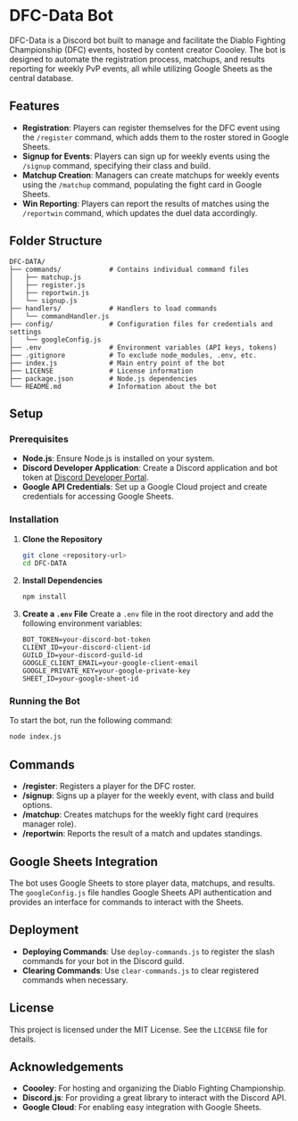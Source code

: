 # DFC-Data Bot

DFC-Data is a Discord bot built to manage and facilitate the Diablo Fighting Championship (DFC) events, hosted by content creator Coooley. The bot is designed to automate the registration process, matchups, and results reporting for weekly PvP events, all while utilizing Google Sheets as the central database.

## Features

- **Registration**: Players can register themselves for the DFC event using the `/register` command, which adds them to the roster stored in Google Sheets.
- **Signup for Events**: Players can sign up for weekly events using the `/signup` command, specifying their class and build.
- **Matchup Creation**: Managers can create matchups for weekly events using the `/matchup` command, populating the fight card in Google Sheets.
- **Win Reporting**: Players can report the results of matches using the `/reportwin` command, which updates the duel data accordingly.

## Folder Structure

```
DFC-DATA/
├── commands/            # Contains individual command files
│   ├── matchup.js
│   ├── register.js
│   ├── reportwin.js
│   └── signup.js
├── handlers/            # Handlers to load commands
│   └── commandHandler.js
├── config/              # Configuration files for credentials and settings
│   └── googleConfig.js
├── .env                 # Environment variables (API keys, tokens)
├── .gitignore           # To exclude node_modules, .env, etc.
├── index.js             # Main entry point of the bot
├── LICENSE              # License information
├── package.json         # Node.js dependencies
└── README.md            # Information about the bot
```

## Setup

### Prerequisites

- **Node.js**: Ensure Node.js is installed on your system.
- **Discord Developer Application**: Create a Discord application and bot token at [Discord Developer Portal](https://discord.com/developers/applications).
- **Google API Credentials**: Set up a Google Cloud project and create credentials for accessing Google Sheets.

### Installation

1. **Clone the Repository**
   ```bash
   git clone <repository-url>
   cd DFC-DATA
   ```

2. **Install Dependencies**
   ```bash
   npm install
   ```

3. **Create a `.env` File**
   Create a `.env` file in the root directory and add the following environment variables:
   ```
   BOT_TOKEN=your-discord-bot-token
   CLIENT_ID=your-discord-client-id
   GUILD_ID=your-discord-guild-id
   GOOGLE_CLIENT_EMAIL=your-google-client-email
   GOOGLE_PRIVATE_KEY=your-google-private-key
   SHEET_ID=your-google-sheet-id
   ```

### Running the Bot

To start the bot, run the following command:
```bash
node index.js
```

## Commands

- **/register**: Registers a player for the DFC roster.
- **/signup**: Signs up a player for the weekly event, with class and build options.
- **/matchup**: Creates matchups for the weekly fight card (requires manager role).
- **/reportwin**: Reports the result of a match and updates standings.

## Google Sheets Integration

The bot uses Google Sheets to store player data, matchups, and results. The `googleConfig.js` file handles Google Sheets API authentication and provides an interface for commands to interact with the Sheets.

## Deployment

- **Deploying Commands**: Use `deploy-commands.js` to register the slash commands for your bot in the Discord guild.
- **Clearing Commands**: Use `clear-commands.js` to clear registered commands when necessary.

## License

This project is licensed under the MIT License. See the `LICENSE` file for details.

## Acknowledgements

- **Coooley**: For hosting and organizing the Diablo Fighting Championship.
- **Discord.js**: For providing a great library to interact with the Discord API.
- **Google Cloud**: For enabling easy integration with Google Sheets.

